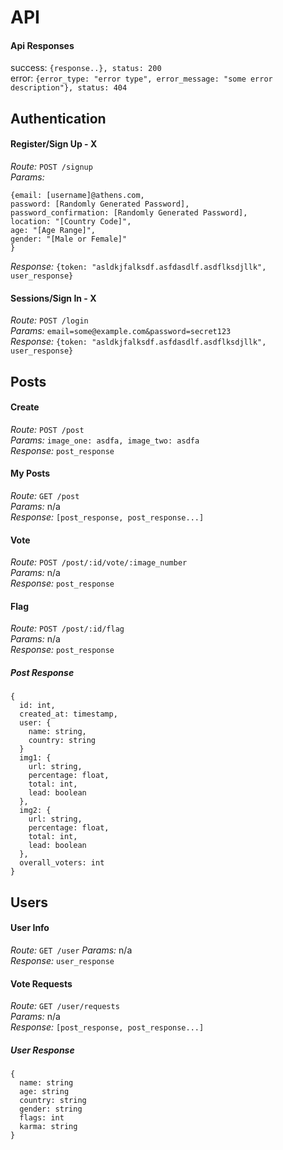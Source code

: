 # API

#### Api Responses
success: `{response..}, status: 200`  
error: `{error_type: "error type", error_message: "some error description"}, status: 404`

## Authentication

#### Register/Sign Up - X
*Route:* `POST /signup`  
*Params:*
```
{email: [username]@athens.com,
password: [Randomly Generated Password],  
password_confirmation: [Randomly Generated Password],
location: "[Country Code]",
age: "[Age Range]",
gender: "[Male or Female]"
}
```  
*Response:* ``{token: "asldkjfalksdf.asfdasdlf.asdflksdjllk", user_response}``  

#### Sessions/Sign In - X
*Route:* `POST /login`  
*Params:* `email=some@example.com&password=secret123`  
*Response:* ``{token: "asldkjfalksdf.asfdasdlf.asdflksdjllk", user_response}``


## Posts
#### Create
*Route:* `POST /post`  
*Params:* `image_one: asdfa, image_two: asdfa`  
*Response:* `post_response`

#### My Posts
*Route:* `GET /post`   
*Params:* n/a   
*Response:* `[post_response, post_response...]`

#### Vote
*Route:* `POST /post/:id/vote/:image_number`  
*Params:* n/a  
*Response:* `post_response`

#### Flag
*Route:* `POST /post/:id/flag`  
*Params:* n/a   
*Response:* `post_response`

##### Post Response

```
{
  id: int,  
  created_at: timestamp,
  user: {
    name: string,
    country: string
  }
  img1: {
    url: string,
    percentage: float,
    total: int,
    lead: boolean
  },
  img2: {
    url: string,
    percentage: float,
    total: int,
    lead: boolean
  },
  overall_voters: int
}
```

## Users

#### User Info
*Route:* `GET /user`
*Params:* n/a  
*Response:* `user_response`

#### Vote Requests
*Route:* `GET /user/requests`  
*Params:* n/a   
*Response:* `[post_response, post_response...]`

##### User Response
```
{
  name: string
  age: string
  country: string
  gender: string
  flags: int
  karma: string
}
```

